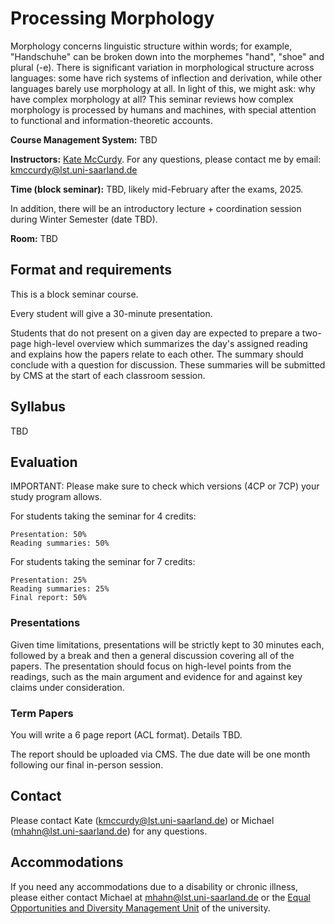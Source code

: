 # Processing Morphology

Morphology concerns linguistic structure within words; for example, "Handschuhe" can be broken down into the morphemes "hand", "shoe" and plural (-e). There is significant variation in morphological structure across languages: some have rich systems of inflection and derivation, while other languages barely use morphology at all. In light of this, we might ask: why have complex morphology at all? This seminar reviews how complex morphology is processed by humans and machines, with special attention to functional and information-theoretic accounts.


<!--If you want to take this class, please register in [CMS](https://cms.sic.saarland/composition_24/).-->

**Course Management System:** TBD <!--[CMS](https://cms.sic.saarland/composition_24/) -->

**Instructors:** [Kate McCurdy](https://kmccurdy.github.io/). For any questions, please contact me by email: [kmccurdy@lst.uni-saarland.de](mailto:kmccurdy@lst.uni-saarland.de)

**Time (block seminar):** TBD, likely mid-February after the exams, 2025.

In addition, there will be an introductory lecture + coordination session during Winter Semester (date TBD).

**Room:** TBD


## Format and requirements

This is a block seminar course.

Every student will give a 30-minute presentation.

Students that do not present on a given day are expected to prepare a two-page high-level overview which summarizes the day's assigned reading and explains how the papers relate to each other. The summary should conclude with a question for discussion. These summaries will be submitted by CMS at the start of each classroom session.


## Syllabus

TBD


## Evaluation

IMPORTANT: Please make sure to check which versions (4CP or 7CP) your study program allows.

For students taking the seminar for 4 credits:

    Presentation: 50%
    Reading summaries: 50%

For students taking the seminar for 7 credits:

    Presentation: 25%
    Reading summaries: 25%
    Final report: 50%


### Presentations

Given time limitations, presentations will be strictly kept to 30 minutes each, followed by a break and then a general discussion covering all of the papers. The presentation should focus on high-level points from the readings, such as the main argument and evidence for and against key claims under consideration.


### Term Papers

You will write a 6 page report (ACL format). Details TBD.

The report should be uploaded via CMS. The due date will be one month following our final in-person session.

## Contact

Please contact Kate (kmccurdy@lst.uni-saarland.de) or Michael (mhahn@lst.uni-saarland.de) for any questions.

## Accommodations

If you need any accommodations due to a disability or chronic illness, please either contact Michael at mhahn@lst.uni-saarland.de or the [Equal Opportunities and Diversity Management Unit](https://www.uni-saarland.de/en/administration/diversity.html) of the university.

